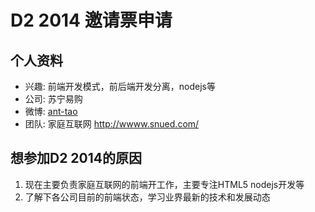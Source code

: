 # D2 2014 邀请票申请

## 个人资料

- 兴趣: 前端开发模式，前后端开发分离，nodejs等
- 公司: 苏宁易购
- 微博: [ant-tao](http://weibo.com/anttao) 
- 团队: 家庭互联网 http://wwww.snued.com/


## 想参加D2 2014的原因

1. 现在主要负责家庭互联网的前端开工作，主要专注HTML5 nodejs开发等
2. 了解下各公司目前的前端状态，学习业界最新的技术和发展动态
